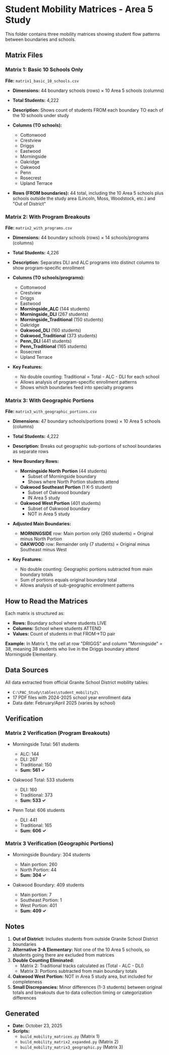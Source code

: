 # Student Mobility Matrices - Area 5 Study

This folder contains three mobility matrices showing student flow patterns between boundaries and schools.

## Matrix Files

### **Matrix 1: Basic 10 Schools Only**
**File:** `matrix1_basic_10_schools.csv`

- **Dimensions:** 44 boundary schools (rows) × 10 Area 5 schools (columns)
- **Total Students:** 4,222
- **Description:** Shows count of students FROM each boundary TO each of the 10 schools under study
- **Columns (TO schools):**
  - Cottonwood
  - Crestview
  - Driggs
  - Eastwood
  - Morningside
  - Oakridge
  - Oakwood
  - Penn
  - Rosecrest
  - Upland Terrace

- **Rows (FROM boundaries):** 44 total, including the 10 Area 5 schools plus schools outside the study area (Lincoln, Moss, Woodstock, etc.) and "Out of District"

### **Matrix 2: With Program Breakouts**
**File:** `matrix2_with_programs.csv`

- **Dimensions:** 44 boundary schools (rows) × 14 schools/programs (columns)
- **Total Students:** 4,226
- **Description:** Separates DLI and ALC programs into distinct columns to show program-specific enrollment
- **Columns (TO schools/programs):**
  - Cottonwood
  - Crestview
  - Driggs
  - Eastwood
  - **Morningside_ALC** (144 students)
  - **Morningside_DLI** (267 students)
  - **Morningside_Traditional** (150 students)
  - Oakridge
  - **Oakwood_DLI** (160 students)
  - **Oakwood_Traditional** (373 students)
  - **Penn_DLI** (441 students)
  - **Penn_Traditional** (165 students)
  - Rosecrest
  - Upland Terrace

- **Key Features:**
  - No double counting: Traditional = Total - ALC - DLI for each school
  - Allows analysis of program-specific enrollment patterns
  - Shows which boundaries feed into specialty programs

### **Matrix 3: With Geographic Portions**
**File:** `matrix3_with_geographic_portions.csv`

- **Dimensions:** 47 boundary schools/portions (rows) × 10 Area 5 schools (columns)
- **Total Students:** 4,222
- **Description:** Breaks out geographic sub-portions of school boundaries as separate rows
- **New Boundary Rows:**
  - **Morningside North Portion** (44 students)
    - Subset of Morningside boundary
    - Shows where North Portion students attend
  - **Oakwood Southeast Portion** (1 K-5 student)
    - Subset of Oakwood boundary
    - IN Area 5 study
  - **Oakwood West Portion** (401 students)
    - Subset of Oakwood boundary
    - NOT in Area 5 study

- **Adjusted Main Boundaries:**
  - **MORNINGSIDE** row: Main portion only (260 students) = Original minus North Portion
  - **OAKWOOD** row: Remainder only (7 students) = Original minus Southeast minus West

- **Key Features:**
  - No double counting: Geographic portions subtracted from main boundary totals
  - Sum of portions equals original boundary total
  - Allows analysis of sub-geographic enrollment patterns

## How to Read the Matrices

Each matrix is structured as:
- **Rows:** Boundary school where students LIVE
- **Columns:** School where students ATTEND
- **Values:** Count of students in that FROM→TO pair

**Example:** In Matrix 1, the cell at row "DRIGGS" and column "Morningside" = 38, meaning 38 students who live in the Driggs boundary attend Morningside Elementary.

## Data Sources

All data extracted from official Granite School District mobility tables:
- `C:\PAC_Study\tables\student_mobility2\`
- 17 PDF files with 2024-2025 school year enrollment data
- Data date: February/April 2025 (varies by school)

## Verification

### Matrix 2 Verification (Program Breakouts)
- Morningside Total: 561 students
  - ALC: 144
  - DLI: 267
  - Traditional: 150
  - **Sum: 561 ✓**

- Oakwood Total: 533 students
  - DLI: 160
  - Traditional: 373
  - **Sum: 533 ✓**

- Penn Total: 606 students
  - DLI: 441
  - Traditional: 165
  - **Sum: 606 ✓**

### Matrix 3 Verification (Geographic Portions)
- Morningside Boundary: 304 students
  - Main portion: 260
  - North Portion: 44
  - **Sum: 304 ✓**

- Oakwood Boundary: 409 students
  - Main portion: 7
  - Southeast Portion: 1
  - West Portion: 401
  - **Sum: 409 ✓**

## Notes

1. **Out of District:** Includes students from outside Granite School District boundaries
2. **Alternative 3-A Elementary:** Not one of the 10 Area 5 schools, so students going there are excluded from matrices
3. **Double Counting Eliminated:**
   - Matrix 2: Traditional tracks calculated as (Total - ALC - DLI)
   - Matrix 3: Portions subtracted from main boundary totals
4. **Oakwood West Portion:** NOT in Area 5 study area, but included for completeness
5. **Small Discrepancies:** Minor differences (1-3 students) between original totals and breakouts due to data collection timing or categorization differences

## Generated

- **Date:** October 23, 2025
- **Scripts:**
  - `build_mobility_matrices.py` (Matrix 1)
  - `build_mobility_matrix2_expanded.py` (Matrix 2)
  - `build_mobility_matrix3_geographic.py` (Matrix 3)
